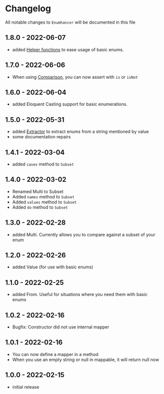 # Changelog

All notable changes to `Enumhancer` will be documented in this file

## 1.8.0 - 2022-06-07
- added [Helper functions](docs/functions.md) to ease usage of basic enums.

## 1.7.0 - 2022-06-06
- When using [Comparison](docs/comparison.md), you can now assert with `is` or `isNot`

## 1.6.0 - 2022-06-04
- added Eloquent Casting support for basic enumerations.

## 1.5.0 - 2022-05-31
- added [Extractor](docs/extractor.md) to extract enums from a string mentioned by value
- some documentation repairs

## 1.4.1 - 2022-03-04

- added `cases` method to `Subset`

## 1.4.0 - 2022-03-02

- Renamed Multi to Subset
- Added `names` method to `Subset`
- Added `values` method to `Subset`
- Added `do` method to `Subset`

## 1.3.0 - 2022-02-28

- added Multi. Currently allows you to compare against a subset of your enum

## 1.2.0 - 2022-02-26

- added Value (for use with basic enums)

## 1.1.0 - 2022-02-25

- added From. Useful for situations where you need them with basic enums

## 1.0.2 - 2022-02-16

- Bugfix: Constructor did not use internal mapper

## 1.0.1 - 2022-02-16

- You can now define a mapper in a method
- When you use an empty string or null in mappable, it will return null now

## 1.0.0 - 2022-02-15

- initial release

